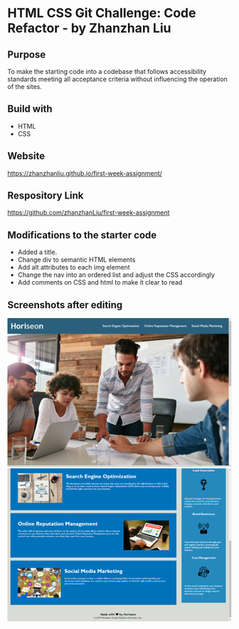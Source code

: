 # HTML CSS Git Challenge: Code Refactor - by Zhanzhan Liu

## Purpose
To make the starting code into a codebase that follows accessibility standards meeting all acceptance criteria without influencing the operation of the sites.

## Build with 
* HTML
* CSS

## Website
https://zhanzhanliu.github.io/first-week-assignment/

## Respository Link
https://github.com/zhanzhanLiu/first-week-assignment

## Modifications to the starter code
* Added a title.
* Change div to semantic HTML elements
* Add alt attributes to each img element
* Change the nav into an ordered list and adjust the CSS accordingly
* Add comments on CSS and html to make it clear to read

## Screenshots after editing 
![After modifications of the starter code, the website looks the same.](./assets/images/screenshot-1.png)
![](./assets/images/screenshot-2.png)





